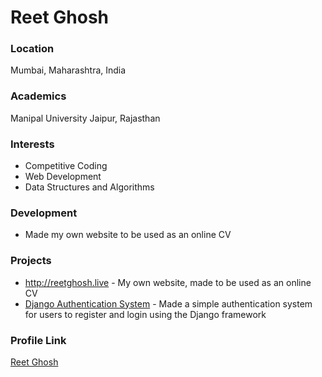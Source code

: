 # Reet Ghosh

### Location

Mumbai, Maharashtra, India

### Academics

Manipal University Jaipur, Rajasthan

### Interests

- Competitive Coding
- Web Development
- Data Structures and Algorithms

### Development

- Made my own website to be used as an online CV

### Projects

- http://reetghosh.live - My own website, made to be used as an online CV
- [Django Authentication System](https://github.com/reetghosh1/DjangoBasicAuth) - Made a simple authentication system for users to register and login using the Django framework

### Profile Link

[Reet Ghosh](https://github.com/reetghosh1)
